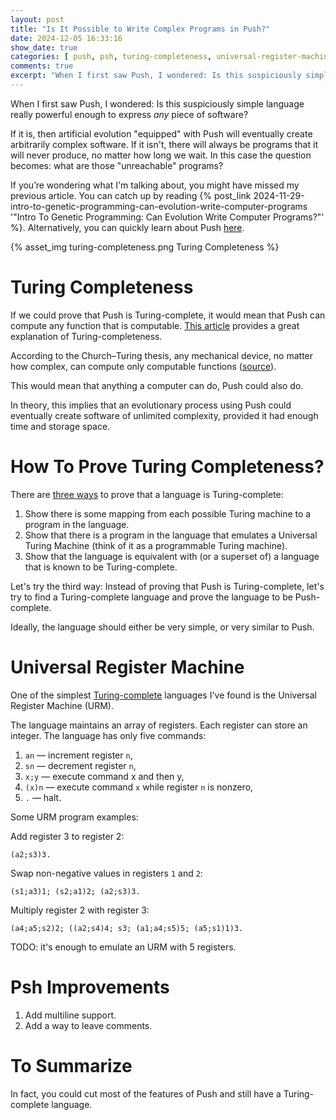 ```yaml
---
layout: post
title: "Is It Possible to Write Complex Programs in Push?"
date: 2024-12-05 16:33:16
show_date: true
categories: [ push, psh, turing-completeness, universal-register-machine, urm ]
comments: true
excerpt: "When I first saw Push, I wondered: Is this suspiciously simple language really powerful enough for any piece of software to be written in it?"
---
```


When I first saw Push, I wondered: Is this suspiciously simple language really powerful enough to express _any_ piece of software?

If it is, then artificial evolution "equipped" with Push will eventually create arbitrarily complex software. If it isn't, there will always be programs that it will never produce, no matter how long we wait. In this case the question becomes: what are those "unreachable" programs?

If you’re wondering what I'm talking about, you might have missed my previous article. You can catch up by reading {% post_link 2024-11-29-intro-to-genetic-programming-can-evolution-write-computer-programs '"Intro To Genetic Programming: Can Evolution Write Computer Programs?"' %}. Alternatively, you can quickly learn about Push [here](https://erp12.github.io/push-redux/pages/intro_to_push/).

{% asset_img turing-completeness.png Turing Completeness %}

# Turing Completeness

If we could prove that Push is Turing-complete, it would mean that Push can compute any function that is computable. [This article](https://evinsellin.medium.com/what-exactly-is-turing-completeness-a08cc36b26e2) provides a great explanation of Turing-completeness.

According to the Church–Turing thesis, any mechanical device, no matter how complex, can compute only computable functions ([source](https://en.wikipedia.org/wiki/Computable_function)).

This would mean that anything a computer can do, Push could also do.

In theory, this implies that an evolutionary process using Push could eventually create software of unlimited complexity, provided it had enough time and storage space.

# How To Prove Turing Completeness?

There are [three ways](https://iwriteiam.nl/Ha_bf_Turing.html) to prove that a language is Turing-complete:

1. Show there is some mapping from each possible Turing machine to a program in the language.
2. Show that there is a program in the language that emulates a Universal Turing Machine (think of it as a programmable Turing machine).
3. Show that the language is equivalent with (or a superset of) a language that is known to be Turing-complete.

Let's try the third way: Instead of proving that Push is Turing-complete, let's try to find a Turing-complete language and prove the language to be Push-complete.

Ideally, the language should either be very simple, or very similar to Push.

# Universal Register Machine

One of the simplest [Turing-complete](http://brainfuck.org/urmutm.txt) languages I've found is the Universal Register Machine (URM).

The language maintains an array of registers. Each register can store an integer. The language has only five commands:

1. `an` — increment register `n`,
2. `sn` — decrement register `n`,
3. `x;y` — execute command x and then y,
4. `(x)n` — execute command `x` while register `n` is nonzero,
5. `.` — halt.

Some URM program examples:

Add register 3 to register 2:

```urm
(a2;s3)3.
```

Swap non-negative values in registers `1` and `2`:

```urm
(s1;a3)1; (s2;a1)2; (a2;s3)3.
```

Multiply register 2 with register 3:

```urm
(a4;a5;s2)2; ((a2;s4)4; s3; (a1;a4;s5)5; (a5;s1)1)3.
```

TODO: it's enough to emulate an URM with 5 registers.

# Psh Improvements

1. Add multiline support.
2. Add a way to leave comments.

# To Summarize

In fact, you could cut most of the features of Push and still have a Turing-complete language.
